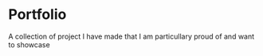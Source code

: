 # Portfolio
A collection of project I have made that I am particullary proud of and want to showcase
